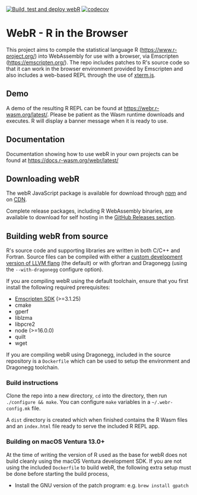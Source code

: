 [![Build, test and deploy webR](https://github.com/r-wasm/webr/actions/workflows/deploy.yml/badge.svg)](https://github.com/r-wasm/webr/actions/workflows/deploy.yml) [![codecov](https://codecov.io/gh/r-wasm/webr/branch/main/graph/badge.svg)](https://codecov.io/gh/r-wasm/webr)

# WebR - R in the Browser
This project aims to compile the statistical language R (https://www.r-project.org/) into WebAssembly for use with a browser, via Emscripten (https://emscripten.org/). The repo includes patches to R's source code so that it can work in the browser environment provided by Emscripten and also includes a web-based REPL through the use of [xterm.js](https://xtermjs.org/).

## Demo
A demo of the resulting R REPL can be found at https://webr.r-wasm.org/latest/. Please be patient as the Wasm runtime downloads and executes. R will display a banner message when it is ready to use.

## Documentation
Documentation showing how to use webR in your own projects can be found at
https://docs.r-wasm.org/webr/latest/

## Downloading webR
The webR JavaScript package is available for download through [npm](https://www.npmjs.com/package/@r-wasm/webr) and on [CDN](https://docs.r-wasm.org/webr/latest/downloading.html#download-from-cdn).

Complete release packages, including R WebAssembly binaries, are available to download for self hosting in the [GitHub Releases section](https://github.com/r-wasm/webr/releases).

## Building webR from source
R's source code and supporting libraries are written in both C/C++ and Fortran. Source files can be compiled with either a [custom development version of LLVM flang](https://github.com/lionel-/f18-llvm-project/commits/fix-webr) (the default) or with gfortran and Dragonegg (using the `--with-dragonegg` configure option).

If you are compiling webR using the default toolchain, ensure that you first install the following required prerequisites:
 * [Emscripten SDK](https://emscripten.org/docs/getting_started/downloads.html) (>=3.1.25)
 * cmake
 * gperf
 * liblzma
 * libpcre2
 * node (>=16.0.0)
 * quilt
 * wget

If you are compiling webR using Dragonegg, included in the source repository is a `Dockerfile` which can be used to setup the environment and Dragonegg toolchain.

### Build instructions

Clone the repo into a new directory, `cd` into the directory, then run `./configure && make`. You can configure `make` variables in a `~/.webr-config.mk` file.

A `dist` directory is created which when finished contains the R Wasm files and an `index.html` file ready to serve the included R REPL app.

### Building on macOS Ventura 13.0+

At the time of writing the version of R used as the base for webR does not build cleanly using the macOS Ventura development SDK. If you are not using the included `Dockerfile` to build webR, the following extra setup must be done before starting the build process,

 * Install the GNU version of the patch program: e.g. `brew install gpatch`
